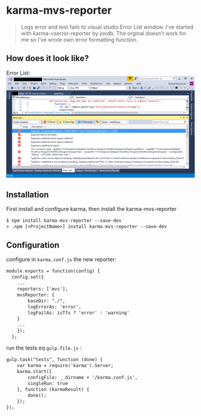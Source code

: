 # karma-mvs-reporter
> Logs error and test fails to visual studio Error List window.
> I've started with karma-vserror-reporter by jovdb. The orginal doesn't work for me so I've wrote own error formatting function. 


## How does it look like?

Error List:
![screenshot](img/ErrorList.bmp)

## Installation
First install and configure karma, then install the karma-mvs-reporter

    $ npm install karma-mvs-reporter --save-dev
	> .npm [<ProjectName>] install karma-mvs-reporter --save-dev

## Configuration
configure in `karma.conf.js` the new reporter:

    module.exports = function(config) {
      config.set({
        ...
        reporters: ['mvs'],
		mvsReporter: {
			baseDir: "./",
			logErrorAs: 'error',
			logFailAs: isTfs ? 'error' : 'warning'
		}
        ...
        });
      };

run the tests eq `gulp.file.js` : 

	gulp.task("tests", function (done) {
		var karma = require('karma').Server;
		karma.start({
			configFile: __dirname + '/karma.conf.js',
			singleRun: true
		}, function (karmaResult) {
			done();
		});
	});
